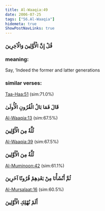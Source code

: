 ```yaml
---
title: Al-Waaqia:49
date: 2006-07-25
tags: ["56.Al-Waaqia"]
hidemeta: true 
ShowPostNavLinks: true 
---
```

### قُلْ إِنَّ الْأَوَّلِينَ وَالْآخِرِينَ
### meaning: 
Say, ‘Indeed the former and latter generations
### similar verses: 

[Taa-Haa:51](/20/51) (sim:71.0%)

### قَالَ فَمَا بَالُ الْقُرُونِ الْأُولَىٰ

[Al-Waaqia:13](/56/13) (sim:67.5%)

### ثُلَّةٌ مِنَ الْأَوَّلِينَ

[Al-Waaqia:39](/56/39) (sim:67.5%)

### ثُلَّةٌ مِنَ الْأَوَّلِينَ

[Al-Muminoon:42](/23/42) (sim:61.1%)

### ثُمَّ أَنْشَأْنَا مِنْ بَعْدِهِمْ قُرُونًا آخَرِينَ

[Al-Mursalaat:16](/77/16) (sim:60.5%)

### أَلَمْ نُهْلِكِ الْأَوَّلِينَ
